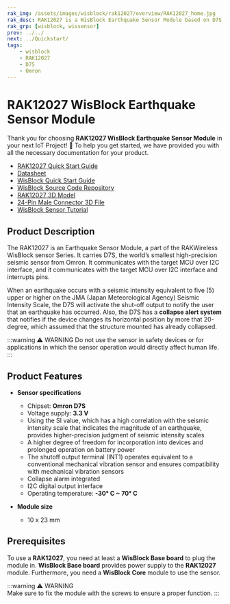 ```yaml
---
rak_img: /assets/images/wisblock/rak12027/overview/RAK12027_home.jpg
rak_desc: RAK12027 is a WisBlock Earthquake Sensor Module based on D7S, the world’s smallest high-precision seismic sensor from Omron. It detects earthquake seismic intensity.
rak_grp: [wisblock, wissensor]
prev: ../../
next: ../Quickstart/
tags:
    - wisblock
    - RAK12027
    - D75
    - Omron
---
```


# RAK12027 WisBlock Earthquake Sensor Module

Thank you for choosing **RAK12027 WisBlock Earthquake Sensor Module** in your next IoT Project! 🎉 To help you get started, we have provided you with all the necessary documentation for your product.

* [RAK12027 Quick Start Guide](../Quickstart/)
* [Datasheet](../Datasheet/)
* <a href="../../Quickstart/" target="_blank">WisBlock Quick Start Guide</a>
* [WisBlock Source Code Repository](https://github.com/RAKWireless/WisBlock/)
* [RAK12027 3D Model](https://downloads.rakwireless.com/3D_File/WisBlock/3D_RAK12027.stp)
* [24-Pin Male Connector 3D File](https://downloads.rakwireless.com/3D_File/Accessory/WisConnector/M24S1003K6M.stp)
* [WisBlock Sensor Tutorial](/Knowledge-Hub/Learn/WisBlock-Sensor-Tutorial/)


## Product Description

The RAK12027 is an Earthquake Sensor Module, a part of the RAKWireless WisBlock sensor Series. It carries D7S, the world’s smallest high-precision seismic sensor from Omron. It communicates with the target MCU over I2C interface, and it communicates with the target MCU over I2C interface and interrupts pins.

When an earthquake occurs with a seismic intensity equivalent to five (5) upper or higher on the JMA (Japan Meteorological Agency) Seismic Intensity Scale, the D7S will activate the shut-off output to notify the user that an earthquake has occurred. Also, the D7S has a **collapse alert system** that notifies if the device changes its horizontal position by more that 20-degree, which assumed that the structure mounted has already collapsed.

:::warning ⚠️ WARNING
Do not use the sensor in safety devices or for applications in which the sensor operation would directly affect human life.
:::

## Product Features

* **Sensor specifications**
    * Chipset: **Omron D7S**
    * Voltage supply: **3.3&nbsp;V**
    * Using the SI value, which has a high correlation with the seismic intensity scale that indicates the magnitude of an earthquake, provides higher-precision judgment of seismic intensity scales
    * A higher degree of freedom for incorporation into devices and prolonged operation on battery power
    * The shutoff output terminal (INT1) operates equivalent to a conventional mechanical vibration sensor and ensures compatibility with mechanical vibration sensors
    * Collapse alarm integrated
    * I2C digital output interface   
    * Operating temperature: **-30°&nbsp;C ~ 70°&nbsp;C**
   
* **Module size**
    * 10 x 23&nbsp;mm

## Prerequisites

To use a **RAK12027**, you need at least a **WisBlock Base board** to plug the module in. **WisBlock Base board** provides power supply to the **RAK12027** module. Furthermore, you need a **WisBlock Core** module to use the sensor.

:::warning ⚠️ WARNING    
Make sure to fix the module with the screws to ensure a proper function.
:::
